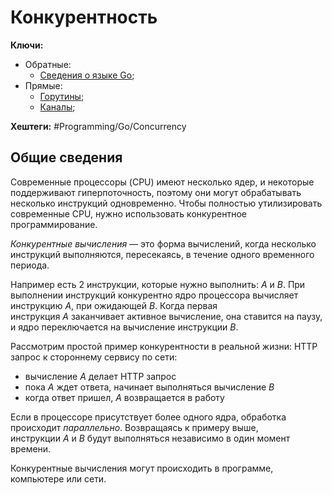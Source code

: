 
# Конкурентность

**Ключи:**
- Обратные:
	- [Сведения о языке Go](GO);
- Прямые:
	- [Горутины](Go-rutine);
	- [Каналы](Go-channel);

**Хештеги:** #Programming/Go/Concurrency

## Общие сведения

Современные процессоры (CPU) имеют несколько ядер, и некоторые поддерживают гиперпоточность, поэтому они могут обрабатывать несколько инструкций одновременно. Чтобы полностью утилизировать современные CPU, нужно использовать конкурентное программирование.

_Конкурентные вычисления_ — это форма вычислений, когда несколько инструкций выполняются, пересекаясь, в течение одного временного периода.

Например есть 2 инструкции, которые нужно выполнить: _А_ и _B_. При выполнении инструкций конкурентно ядро процессора вычисляет инструкцию _A_, при ожидающей _B_. Когда первая инструкция _A_ заканчивает активное вычисление, она ставится на паузу, и ядро переключается на вычисление инструкции _B_.

Рассмотрим простой пример конкурентности в реальной жизни: HTTP запрос к стороннему сервису по сети:  
- вычисление _А_ делает HTTP запрос  
- пока _А_ ждет ответа, начинает выполняться вычисление _B_  
- когда ответ пришел, _А_ возвращается в работу

Если в процессоре присутствует более одного ядра, обработка происходит _параллельно_. Возвращаясь к примеру выше, инструкции _A_ и _B_ будут выполняться независимо в один момент времени.

Конкурентные вычисления могут происходить в программе, компьютере или сети.



